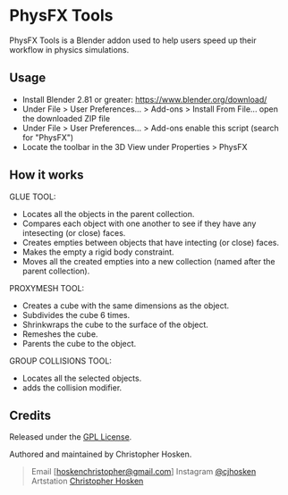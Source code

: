 PhysFX Tools
===============

PhysFX Tools is a Blender addon used to help users speed up their workflow in physics simulations.

Usage
-----
* Install Blender 2.81 or greater: https://www.blender.org/download/
* Under File > User Preferences... > Add-ons > Install From File... open the downloaded ZIP file
* Under File > User Preferences... > Add-ons enable this script (search for "PhysFX")
* Locate the toolbar in the 3D View under Properties > PhysFX

How it works
------------

GLUE TOOL:
* Locates all the objects in the parent collection.
* Compares each object with one another to see if they have any intesecting (or close) faces.
* Creates empties between objects that have intecting (or close) faces.
* Makes the empty a rigid body constraint.
* Moves all the created empties into a new collection (named after the parent collection).


PROXYMESH TOOL:
* Creates a cube with the same dimensions as the object.
* Subdivides the cube 6 times.
* Shrinkwraps the cube to the surface of the object.
* Remeshes the cube.
* Parents the cube to the object.


GROUP COLLISIONS TOOL:
* Locates all the selected objects.
* adds the collision modifier.


Credits
------
Released under the [GPL License].

Authored and maintained by Christopher Hosken.

> Email [hoskenchristopher@gmail.com] 
> Instagram [@cjhosken](https://www.instagram.com/visual_cg/)
> Artstation [Christopher Hosken](https://www.artstation.com/visualcg)

[GPL License]: http://www.gnu.org/licenses/gpl-3.0.html
